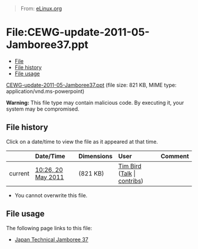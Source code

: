 > From: [eLinux.org](http://eLinux.org/File:CEWG-update-2011-05-Jamboree37.ppt "http://eLinux.org/File:CEWG-update-2011-05-Jamboree37.ppt")


# File:CEWG-update-2011-05-Jamboree37.ppt



-   [File](#file)
-   [File history](#filehistory)
-   [File usage](#filelinks)

[CEWG-update-2011-05-Jamboree37.ppt](http://eLinux.org/images/b/b3/CEWG-update-2011-05-Jamboree37.ppt "CEWG-update-2011-05-Jamboree37.ppt")
‎(file size: 821 KB, MIME type: application/vnd.ms-powerpoint)

**Warning:** This file type may contain malicious code. By executing it,
your system may be compromised.

## File history

Click on a date/time to view the file as it appeared at that time.

<table>
<thead>
<tr class="header">
<th align="left"></th>
<th align="left">Date/Time</th>
<th align="left">Dimensions</th>
<th align="left">User</th>
<th align="left">Comment</th>
</tr>
</thead>
<tbody>
<tr class="odd">
<td align="left">current</td>
<td align="left"><a href="http://elinux.org/images/b/b3/CEWG-update-2011-05-Jamboree37.ppt">10:26, 20 May 2011</a></td>
<td align="left">(821 KB)</td>
<td align="left"><a href="http://elinux.org/User:Tim_Bird" title="User:Tim Bird">Tim Bird</a> (<a href="http://elinux.org/User_talk:Tim_Bird" title="User talk:Tim Bird">Talk</a> | <a href="http://elinux.org/Special:Contributions/Tim_Bird" title="Special:Contributions/Tim Bird">contribs</a>)</td>
<td align="left"></td>
</tr>
</tbody>
</table>

-   You cannot overwrite this file.

## File usage

The following page links to this file:

-   [Japan Technical Jamboree
    37](http://eLinux.org/Japan_Technical_Jamboree_37 "Japan Technical Jamboree 37")



